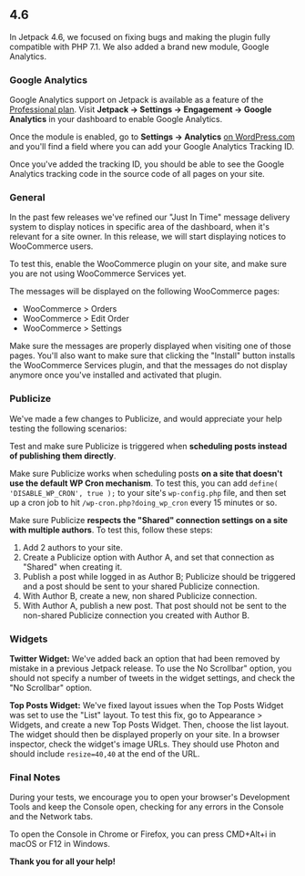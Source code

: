 ## 4.6

In Jetpack 4.6, we focused on fixing bugs and making the plugin fully compatible with PHP 7.1. We also added a brand new module, Google Analytics.

### Google Analytics

Google Analytics support on Jetpack is available as a feature of the [Professional plan](https://jetpack.com/pricing/). Visit **Jetpack → Settings → Engagement → Google Analytics** in your dashboard to enable Google Analytics.

Once the module is enabled, go to **Settings → Analytics** [on WordPress.com](https://.wordpress.com/settings/analytics) and you'll find a field where you can add your Google Analytics Tracking ID.

Once you've added the tracking ID, you should be able to see the Google Analytics tracking code in the source code of all pages on your site.

### General

In the past few releases we've refined our "Just In Time" message delivery system to display notices in specific area of the dashboard, when it's relevant for a site owner. In this release, we will start displaying notices to WooCommerce users.

To test this, enable the WooCommerce plugin on your site, and make sure you are not using WooCommerce Services yet.

The messages will be displayed on the following WooCommerce pages:
- WooCommerce > Orders
- WooCommerce > Edit Order
- WooCommerce > Settings

Make sure the messages are properly displayed when visiting one of those pages. You'll also want to make sure that clicking the "Install" button installs the WooCommerce Services plugin, and that the messages do not display anymore once you've installed and activated that plugin.

### Publicize

We've made a few changes to Publicize, and would appreciate your help testing the following scenarios:

Test and make sure Publicize is triggered when **scheduling posts instead of publishing them directly**.


Make sure Publicize works when scheduling posts **on a site that doesn't use the default WP Cron mechanism**. To test this, you can add `define( 'DISABLE_WP_CRON', true );` to your site's `wp-config.php` file, and then set up a cron job to hit `/wp-cron.php?doing_wp_cron` every 15 minutes or so.

Make sure Publicize **respects the "Shared" connection settings on a site with multiple authors**. To test this, follow these steps:

1. Add 2 authors to your site.
2. Create a Publicize option with Author A, and set that connection as "Shared" when creating it.
3. Publish a post while logged in as Author B; Publicize should be triggered and a post should be sent to your shared Publicize connection.
4. With Author B, create a new, non shared Publicize connection.
5. With Author A, publish a new post. That post should not be sent to the non-shared Publicize connection you created with Author B.

### Widgets

**Twitter Widget:** We've added back an option that had been removed by mistake in a previous Jetpack release. To use the No Scrollbar" option, you should not specify a number of tweets in the widget settings, and check the "No Scrollbar" option.

**Top Posts Widget:** We've fixed layout issues when the Top Posts Widget was set to use the "List" layout. To test this fix, go to Appearance > Widgets, and create a new Top Posts Widget. Then, choose the list layout.
The widget should then be displayed properly on your site. In a browser inspector, check the widget's image URLs. They should use Photon and should include `resize=40,40` at the end of the URL.

### Final Notes

During your tests, we encourage you to open your browser's Development Tools and keep the Console open, checking for any errors in the Console and the Network tabs.

To open the Console in Chrome or Firefox, you can press CMD+Alt+i in macOS or F12 in Windows.

**Thank you for all your help!**
